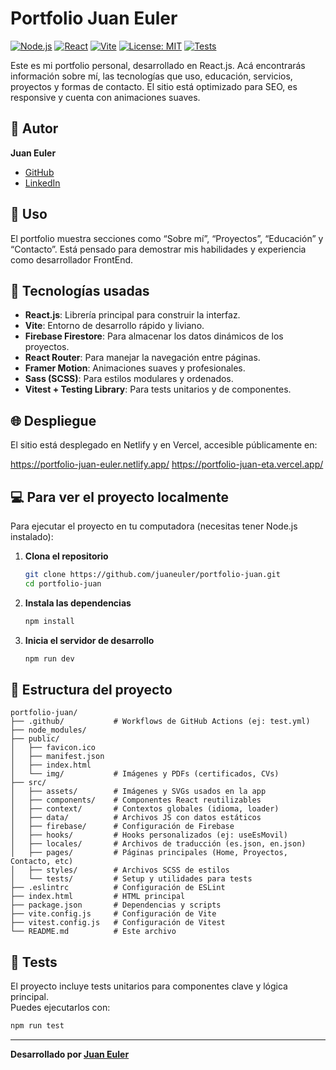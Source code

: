 # Portfolio Juan Euler

[![Node.js](https://img.shields.io/badge/Node.js-v18.x-green)](https://nodejs.org/)
[![React](https://img.shields.io/badge/React-18.x-blue)](https://reactjs.org/)
[![Vite](https://img.shields.io/badge/Vite-4.x-brightgreen)](https://vitejs.dev/)
[![License: MIT](https://img.shields.io/badge/License-MIT-yellow.svg)](https://opensource.org/licenses/MIT)
[![Tests](https://img.shields.io/badge/tests-passing-brightgreen)](#tests)

Este es mi portfolio personal, desarrollado en React.js. Acá encontrarás información sobre mí, las tecnologías que uso, educación, servicios, proyectos y formas de contacto. El sitio está optimizado para SEO, es responsive y cuenta con animaciones suaves.

## 👤 Autor

**Juan Euler**

- [GitHub](https://github.com/juaneuler/)
- [LinkedIn](https://www.linkedin.com/in/juan-euler/)

## 📝 Uso

El portfolio muestra secciones como “Sobre mí”, “Proyectos”, “Educación” y “Contacto”. Está pensado para demostrar mis habilidades y experiencia como desarrollador FrontEnd.

## 🚀 Tecnologías usadas

- **React.js**: Librería principal para construir la interfaz.
- **Vite**: Entorno de desarrollo rápido y liviano.
- **Firebase Firestore**: Para almacenar los datos dinámicos de los proyectos.
- **React Router**: Para manejar la navegación entre páginas.
- **Framer Motion**: Animaciones suaves y profesionales.
- **Sass (SCSS)**: Para estilos modulares y ordenados.
- **Vitest + Testing Library**: Para tests unitarios y de componentes.

## 🌐 Despliegue

El sitio está desplegado en Netlify y en Vercel, accesible públicamente en:  

https://portfolio-juan-euler.netlify.app/
https://portfolio-juan-eta.vercel.app/

## 💻 Para ver el proyecto localmente

Para ejecutar el proyecto en tu computadora (necesitas tener Node.js instalado):

1. **Clona el repositorio**
   ```sh
   git clone https://github.com/juaneuler/portfolio-juan.git
   cd portfolio-juan
   ```
2. **Instala las dependencias**
   ```sh
   npm install
   ```
3. **Inicia el servidor de desarrollo**
   ```sh
   npm run dev
   ```

## 📁 Estructura del proyecto

```
portfolio-juan/
├── .github/           # Workflows de GitHub Actions (ej: test.yml)
├── node_modules/
├── public/
│   ├── favicon.ico
│   ├── manifest.json
│   ├── index.html
│   └── img/           # Imágenes y PDFs (certificados, CVs)
├── src/
│   ├── assets/        # Imágenes y SVGs usados en la app
│   ├── components/    # Componentes React reutilizables
│   ├── context/       # Contextos globales (idioma, loader)
│   ├── data/          # Archivos JS con datos estáticos
│   ├── firebase/      # Configuración de Firebase
│   ├── hooks/         # Hooks personalizados (ej: useEsMovil)
│   ├── locales/       # Archivos de traducción (es.json, en.json)
│   ├── pages/         # Páginas principales (Home, Proyectos, Contacto, etc)
│   ├── styles/        # Archivos SCSS de estilos
│   └── tests/         # Setup y utilidades para tests
├── .eslintrc          # Configuración de ESLint
├── index.html         # HTML principal
├── package.json       # Dependencias y scripts
├── vite.config.js     # Configuración de Vite
├── vitest.config.js   # Configuración de Vitest
└── README.md          # Este archivo
```

## 🧪 Tests

El proyecto incluye tests unitarios para componentes clave y lógica principal.  
Puedes ejecutarlos con:

```sh
npm run test
```

---

**Desarrollado por [Juan Euler](https://www.linkedin.com/in/juan-euler/)**